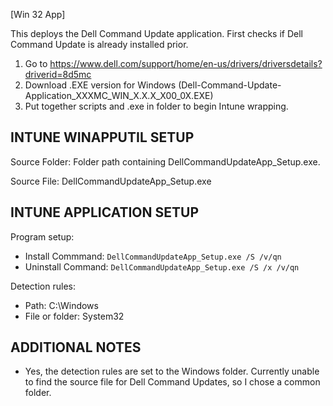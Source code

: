 [Win 32 App]

This deploys the Dell Command Update application. First checks if Dell Command Update is already installed prior.   
1. Go to https://www.dell.com/support/home/en-us/drivers/driversdetails?driverid=8d5mc
2. Download .EXE version for Windows (Dell-Command-Update-Application_XXXMC_WIN_X.X.X_X00_0X.EXE)
3. Put together scripts and .exe in folder to begin Intune wrapping.

**INTUNE WINAPPUTIL SETUP**
---------------------
Source Folder: Folder path containing DellCommandUpdateApp_Setup.exe. 

Source File: DellCommandUpdateApp_Setup.exe

**INTUNE APPLICATION SETUP**
----------------------------
Program setup:
- Install Commmand: ```DellCommandUpdateApp_Setup.exe /S /v/qn```
- Uninstall Command: ```DellCommandUpdateApp_Setup.exe /S /x /v/qn``` 

Detection rules:
- Path: C:\Windows
- File or folder: System32

**ADDITIONAL NOTES**
--------------------
- Yes, the detection rules are set to the Windows folder. Currently unable to find the source file for Dell Command Updates, so I chose a common folder. 


